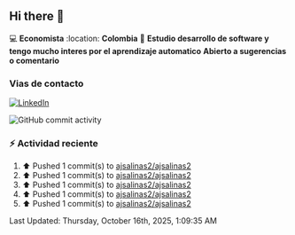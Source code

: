## Hi there 👋

:computer: **Economista**
:location: **Colombia**
:pencil: **Estudio desarrollo de software y tengo mucho interes por el aprendizaje automatico**
**Abierto a  sugerencias o comentario**

### Vias de contacto
[![LinkedIn](https://img.shields.io/badge/LinkedIn-%C3%81lvaro%20Salinas-blue?logo=linkedin)](https://www.linkedin.com/in/alvaro-jose-salinas-ramirez-ba78081b3)

![GitHub commit activity](https://img.shields.io/github/commit-activity/m/ajsalinas2/ajsalinas2)

### :zap: Actividad reciente
<!--RECENT_ACTIVITY:start-->
<!--RECENT_ACTIVITY:end-->
1. ⬆️ Pushed 1 commit(s) to [ajsalinas2/ajsalinas2](https://github.com/ajsalinas2/ajsalinas2)<br>
2. ⬆️ Pushed 1 commit(s) to [ajsalinas2/ajsalinas2](https://github.com/ajsalinas2/ajsalinas2)<br>
3. ⬆️ Pushed 1 commit(s) to [ajsalinas2/ajsalinas2](https://github.com/ajsalinas2/ajsalinas2)<br>
4. ⬆️ Pushed 1 commit(s) to [ajsalinas2/ajsalinas2](https://github.com/ajsalinas2/ajsalinas2)<br>
5. ⬆️ Pushed 1 commit(s) to [ajsalinas2/ajsalinas2](https://github.com/ajsalinas2/ajsalinas2)<br>
<!--RECENT_ACTIVITY:last_update-->
Last Updated: Thursday, October 16th, 2025, 1:09:35 AM
<!--RECENT_ACTIVITY:last_update_end-->
